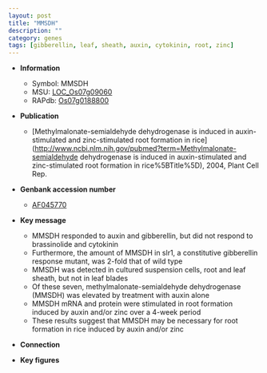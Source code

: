 ```yaml
---
layout: post
title: "MMSDH"
description: ""
category: genes
tags: [gibberellin, leaf, sheath, auxin, cytokinin, root, zinc]
---
```


* **Information**  
    + Symbol: MMSDH  
    + MSU: [LOC_Os07g09060](http://rice.plantbiology.msu.edu/cgi-bin/ORF_infopage.cgi?orf=LOC_Os07g09060)  
    + RAPdb: [Os07g0188800](http://rapdb.dna.affrc.go.jp/viewer/gbrowse_details/irgsp1?name=Os07g0188800)  

* **Publication**  
    + [Methylmalonate-semialdehyde dehydrogenase is induced in auxin-stimulated and zinc-stimulated root formation in rice](http://www.ncbi.nlm.nih.gov/pubmed?term=Methylmalonate-semialdehyde dehydrogenase is induced in auxin-stimulated and zinc-stimulated root formation in rice%5BTitle%5D), 2004, Plant Cell Rep.

* **Genbank accession number**  
    + [AF045770](http://www.ncbi.nlm.nih.gov/nuccore/AF045770)

* **Key message**  
    + MMSDH responded to auxin and gibberellin, but did not respond to brassinolide and cytokinin
    + Furthermore, the amount of MMSDH in slr1, a constitutive gibberellin response mutant, was 2-fold that of wild type
    + MMSDH was detected in cultured suspension cells, root and leaf sheath, but not in leaf blades
    + Of these seven, methylmalonate-semialdehyde dehydrogenase (MMSDH) was elevated by treatment with auxin alone
    + MMSDH mRNA and protein were stimulated in root formation induced by auxin and/or zinc over a 4-week period
    + These results suggest that MMSDH may be necessary for root formation in rice induced by auxin and/or zinc

* **Connection**  

* **Key figures**  


